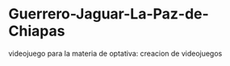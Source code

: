 # Guerrero-Jaguar-La-Paz-de-Chiapas
videojuego para la materia de optativa: creacion de videojuegos
